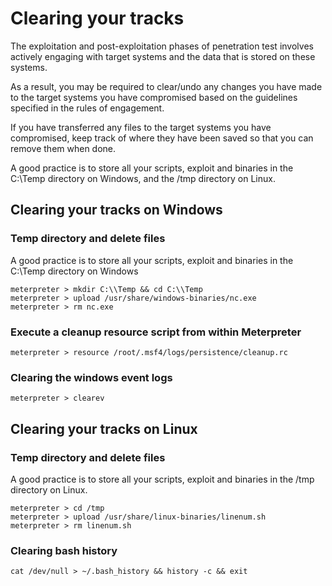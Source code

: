 # Clearing your tracks

The exploitation and post-exploitation phases of penetration test involves actively engaging with target systems and the data that is stored on these systems.

As a result, you may be required to clear/undo any changes you have made to the target systems you have compromised based on the guidelines specified in the rules of engagement.

If you have transferred any files to the target systems you have compromised, keep track of where they have been saved so that you can remove them when done.

A good practice is to store all your scripts, exploit and binaries in the C:\Temp directory on Windows, and the /tmp directory on Linux.

## Clearing your tracks on Windows

### Temp directory and delete files

A good practice is to store all your scripts, exploit and binaries in the C:\Temp directory on Windows

```text
meterpreter > mkdir C:\\Temp && cd C:\\Temp
meterpreter > upload /usr/share/windows-binaries/nc.exe
meterpreter > rm nc.exe
```

### Execute a cleanup resource script from within Meterpreter

```text
meterpreter > resource /root/.msf4/logs/persistence/cleanup.rc
```

### Clearing the windows event logs

```text
meterpreter > clearev
```

## Clearing your tracks on Linux

### Temp directory and delete files

A good practice is to store all your scripts, exploit and binaries in the /tmp directory on Linux.

```text
meterpreter > cd /tmp
meterpreter > upload /usr/share/linux-binaries/linenum.sh
meterpreter > rm linenum.sh
```

### Clearing bash history

```text
cat /dev/null > ~/.bash_history && history -c && exit
```